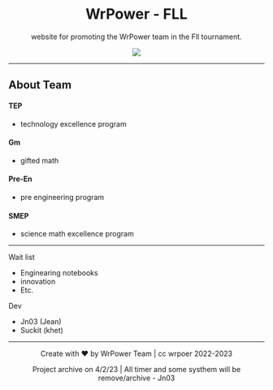 <h1 align="center">WrPower - FLL</h1>

<p align="center">website for promoting the WrPower team in the Fll tournament.</p>
<p align="center">
<img src="https://media.discordapp.net/attachments/1013776869327380520/1066299445836259399/6e5e09153646f831.png?width=1193&height=671"/> </a> 
</p>

---

## About Team
#### TEP
- technology excellence program

#### Gm
- gifted math

#### Pre-En
- pre engineering program

#### SMEP
- science math excellence program
---

Wait list

- Enginearing notebooks
- innovation
- Etc.

Dev

- Jn03   (Jean)
- Suckit (khet)
---
<p align="center">Create with ❤️ by WrPower Team | cc wrpoer 2022-2023</p>
<p align="center">Project archive on 4/2/23 | All timer and some systhem will be remove/archive - Jn03 </p>
